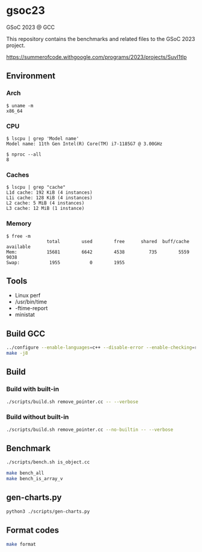# gsoc23

GSoC 2023 @ GCC

This repository contains the benchmarks and related files to the GSoC 2023 project.

https://summerofcode.withgoogle.com/programs/2023/projects/SuvI1tlp

## Environment

### Arch

```console
$ uname -m
x86_64
```

### CPU

```console
$ lscpu | grep 'Model name'
Model name: 11th Gen Intel(R) Core(TM) i7-1185G7 @ 3.00GHz

$ nproc --all
8
```

### Caches

```console
$ lscpu | grep "cache"
L1d cache: 192 KiB (4 instances)
L1i cache: 128 KiB (4 instances)
L2 cache: 5 MiB (4 instances)
L3 cache: 12 MiB (1 instance)
```

### Memory

```console
$ free -m
               total        used        free      shared  buff/cache   available
Mem:           15681        6642        4538         735        5559        9038
Swap:           1955           0        1955
```

## Tools

* Linux perf
* /usr/bin/time
* -ftime-report
* ministat

## Build GCC

```bash
../configure --enable-languages=c++ --disable-error --enable-checking=release --disable-bootstrap
make -j8
```

## Build

### Build with built-in

```bash
./scripts/build.sh remove_pointer.cc -- --verbose
```

### Build without built-in

```bash
./scripts/build.sh remove_pointer.cc --no-builtin -- --verbose
```

## Benchmark

```bash
./scripts/bench.sh is_object.cc
```

```bash
make bench_all
make bench_is_array_v
```

## gen-charts.py

```bash
python3 ./scripts/gen-charts.py
```

## Format codes

```bash
make format
```
